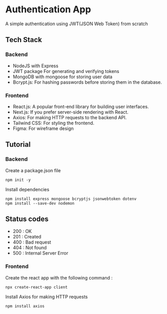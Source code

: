 # Authentication App
A simple authentication using JWT(JSON Web Token) from scratch

## Tech Stack

### Backend
- NodeJS with Express
- JWT package For generating and verifying tokens
- MongoDB with mongoose for storing user data
- Bcrypt.js: For hashing passwords before storing them in the database.

### Frontend
- React.js: A popular front-end library for building user interfaces.
- Next.js: If you prefer server-side rendering with React.
- Axios: For making HTTP requests to the backend API.
- Tailwind CSS: For styling the frontend.
- Figma: For wireframe design

## Tutorial

### Backend
Create a package.json file
```
npm init -y
```

Install dependencies
```
npm install express mongoose bcryptjs jsonwebtoken dotenv
npm install --save-dev nodemon
```

## Status codes
- 200 : OK
- 201 : Created
- 400 : Bad request
- 404 : Not found
- 500 : Internal Server Error

### Frontend
Create the react app with the following command :
```
npx create-react-app client
```

Install Axios for making HTTP requests
```
npm install axios
```
